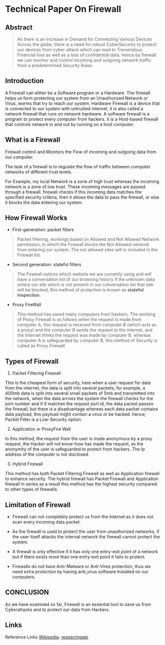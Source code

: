 # Technical Paper On Firewall
## Abstract
>As there is an Increase in Demand for Connecting Various Devices Across the globe, there is a need for robust CyberSecurity to protect our devices from cyber-attack which can lead to Tremendous Financial loss as well as a loss of confidential data, hence by firewall we can monitor and control incoming and outgoing network traffic from a predetermined Security Rules.

## Introduction
A Firewall can either be a Software program or a Hardware. The firewall helps us form protecting our system from an Unauthorized Network or Virus, worms that try to reach our system. Hardware Firewall is a device that is connected to our system with untrusted internet, it is also called a network firewall that runs on network hardware. A software firewall is a program to protect every computer from hackers. it is a Host-based firewall that controls network in and out by running on a host computer.


## What is a Firewall

Firewall control and Monitors the Flow of incoming and outgoing data from our computer.

The task of a firewall is to regulate the flow of traffic between computer networks of different trust levels.

For Example, my local Network is a zone of high trust whereas the incoming network is a zone of low trust. These incoming messages are passed through a firewall. firewall checks if this incoming data matches the specified security criteria, then it allows the data to pass the firewall, or else it blocks the data entering our system.

## How Firewall Works

* First-generation: packet filters

>Packet filtering, workings based on Allowed and Not Allowed Network permission, in which the Firewall blocks the Not Allowed network from entering our system. The not allowed sites will in included in the Firewall list.

* Second generation: stateful filters

>The Firewall notices which website we are currently using and will have a conversation list of our browsing history if the unknown data enters our site which is not present in our conversation list that site will be blocked, this method of protection is known as **stateful Inspection**.

*  Proxy FireWall

> This method has saved many computers from hackers. The working of Proxy Firewall is as follows when the request is made from computer A, this request is received from computer B (which acts as a proxy) and the computer B sends the request to the internet, and the Internet thinks the request was made by computer B, whereas computer A is safeguarded by computer B, this method of Security is called as Proxy Firewall

  ## Types of Firewall

  1. Packet Filtering Firewall

This is the cheapest form of security, here when a user request for data from the internet, the data is split into several packets, for example, a 400mb data is split into several small packets of 5mb and transmitted into the network, when the data arrives the system the firewall checks for the port number and if it matches the request port id, the data packet passes the firewall, but there is a disadvantage whereas each data packet contains data payload, this payload might contain a virus or be hacked.
hence, Packet Filter is a Low-Security option.

  2. Application or ProxyFire Wall

In this method, the request from the user is made anonymous by a proxy request, the Hacker will not know-how has made the request, as the anonymity of the user is safeguarded to protect from hackers. The Ip address of the computer is not disclosed.

  3. Hybrid Firewall 

This method has both Packet Filtering Firewall as well as Application firewall to enhance security.
The hybrid firewall has Packet Firewall and Application firewall in series as a result this method has the highest security compared to other types of firewalls.


  ## Limitation of Firewall

  * Firewall can not completely protect us from the Internet as it does not scan every incoming data packet.

  * As the firewall is used to protect the user from unauthorized networks, if the user itself attacks the internal network the firewall cannot protect the system.
  
  * A firewall is only effective if it has only one entry-exit point of a network but if there exists more than one entry-exit point it fails to protect.

 * Firewalls do not have Anti-Malware or Anti-Vires protection, thus we need extra protection by having anti_virus software Installed on our computers.

## CONCLUSION
As we have examined so far, Firewall is an essential tool to save us from Cyberattacks and to protect our data from Hackers.

 ## Links

 Reference Links
  [Wikipedia](https://en.wikipedia.org/wiki/Firewall_(computing)).
  [researchgate](https://www.researchgate.net/publication/292138198_Role_of_firewall_Technology_in_Network_Security).